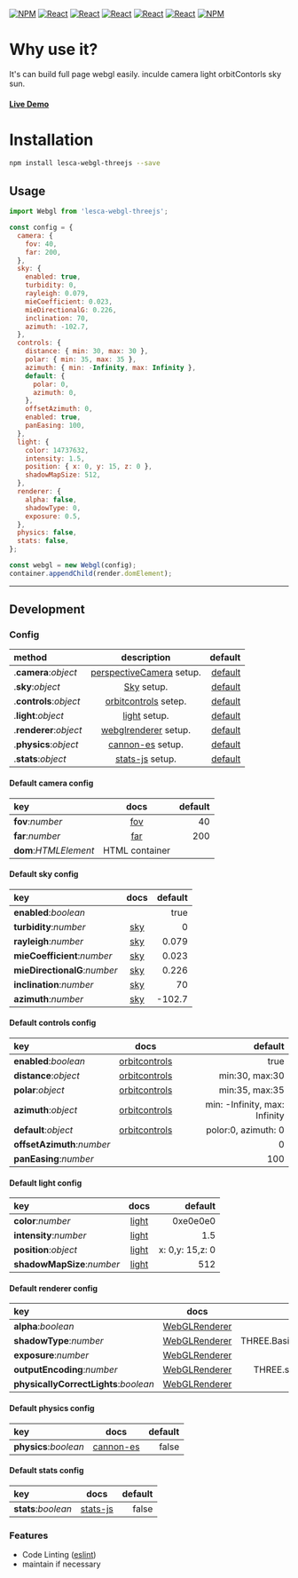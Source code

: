 [![NPM](https://img.shields.io/badge/NPM-ba443f?style=for-the-badge&logo=npm&logoColor=white)](https://www.npmjs.com/)
[![React](https://img.shields.io/badge/Node.js-43853D?style=for-the-badge&logo=node.js&logoColor=white)](https://nodejs.org/en/)
[![React](https://img.shields.io/badge/-ReactJs-61DAFB?style=for-the-badge&logo=react&logoColor=white)](https://zh-hant.reactjs.org/)
[![React](https://img.shields.io/badge/Less-1d365d?style=for-the-badge&logo=less&logoColor=white)](https://lesscss.org/)
[![React](https://img.shields.io/badge/HTML5-E34F26?style=for-the-badge&logo=html5&logoColor=white)](https://www.w3schools.com/html/)
[![React](https://img.shields.io/badge/-CSS3-1572B6?style=for-the-badge&logo=css3&logoColor=white)](https://www.w3schools.com/css/)
[![NPM](https://img.shields.io/badge/DEV-Jameshsu1125-9cf?style=for-the-badge)](https://www.npmjs.com/~jameshsu1125)

# Why use it?

It's can build full page webgl easily. inculde camera light orbitContorls sky sun.

#### [Live Demo](https://jameshsu1125.github.io/lesca-webgl-threejs/)

# Installation

```sh
npm install lesca-webgl-threejs --save
```

## Usage

```javascript
import Webgl from 'lesca-webgl-threejs';

const config = {
  camera: {
    fov: 40,
    far: 200,
  },
  sky: {
    enabled: true,
    turbidity: 0,
    rayleigh: 0.079,
    mieCoefficient: 0.023,
    mieDirectionalG: 0.226,
    inclination: 70,
    azimuth: -102.7,
  },
  controls: {
    distance: { min: 30, max: 30 },
    polar: { min: 35, max: 35 },
    azimuth: { min: -Infinity, max: Infinity },
    default: {
      polar: 0,
      azimuth: 0,
    },
    offsetAzimuth: 0,
    enabled: true,
    panEasing: 100,
  },
  light: {
    color: 14737632,
    intensity: 1.5,
    position: { x: 0, y: 15, z: 0 },
    shadowMapSize: 512,
  },
  renderer: {
    alpha: false,
    shadowType: 0,
    exposure: 0.5,
  },
  physics: false,
  stats: false,
};

const webgl = new Webgl(config);
container.appendChild(render.domElement);
```

---

## Development

### Config

| method                 |        description         |                                 default |
| :--------------------- | :------------------------: | --------------------------------------: |
| .**camera**:_object_   | [perspectiveCamera] setup. |       [default](#default-camera-config) |
| .**sky**:_object_      |        [Sky] setup.        | [default](#camera-default-config-value) |
| .**controls**:_object_ |   [orbitcontrols] setep.   |          [default](#default-sky-config) |
| .**light**:_object_    |       [light] setup.       |        [default](#default-light-config) |
| .**renderer**:_object_ |   [webglrenderer] setup.   |     [default](#default-renderer-config) |
| .**physics**:_object_  |     [cannon-es] setup.     |      [default](#default-physics-config) |
| .**stats**:_object_    |     [stats-js] setup.      |        [default](#default-stats-config) |

#### Default camera config

| key                   |      docs      | default |
| :-------------------- | :------------: | ------: |
| **fov**:_number_      |     [fov]      |      40 |
| **far**:_number_      |     [far]      |     200 |
| **dom**:_HTMLElement_ | HTML container |         |

#### Default sky config

| key                          | docs  | default |
| :--------------------------- | :---: | ------: |
| **enabled**:_boolean_        |       |    true |
| **turbidity**:_number_       | [sky] |       0 |
| **rayleigh**:_number_        | [sky] |   0.079 |
| **mieCoefficient**:_number_  | [sky] |   0.023 |
| **mieDirectionalG**:_number_ | [sky] |   0.226 |
| **inclination**:_number_     | [sky] |      70 |
| **azimuth**:_number_         | [sky] |  -102.7 |

#### Default controls config

| key                        |      docs       |                       default |
| :------------------------- | :-------------: | ----------------------------: |
| **enabled**:_boolean_      | [orbitcontrols] |                          true |
| **distance**:_object_      | [orbitcontrols] |                min:30, max:30 |
| **polar**:_object_         | [orbitcontrols] |                min:35, max:35 |
| **azimuth**:_object_       | [orbitcontrols] | min: -Infinity, max: Infinity |
| **default**:_object_       | [orbitcontrols] |           polor:0, azimuth: 0 |
| **offsetAzimuth**:_number_ |                 |                             0 |
| **panEasing**:_number_     |                 |                           100 |

#### Default light config

| key                        |  docs   |         default |
| :------------------------- | :-----: | --------------: |
| **color**:_number_         | [light] |        0xe0e0e0 |
| **intensity**:_number_     | [light] |             1.5 |
| **position**:_object_      | [light] | x: 0,y: 15,z: 0 |
| **shadowMapSize**:_number_ | [light] |             512 |

#### Default renderer config

| key                                   |      docs       |              default |
| :------------------------------------ | :-------------: | -------------------: |
| **alpha**:_boolean_                   | [WebGLRenderer] |                false |
| **shadowType**:_number_               | [WebGLRenderer] | THREE.BasicShadowMap |
| **exposure**:_number_                 | [WebGLRenderer] |                  0.5 |
| **outputEncoding**:_number_           | [WebGLRenderer] |   THREE.sRGBEncoding |
| **physicallyCorrectLights**:_boolean_ | [WebGLRenderer] |                false |

#### Default physics config

| key                   |    docs     | default |
| :-------------------- | :---------: | ------: |
| **physics**:_boolean_ | [cannon-es] |   false |

#### Default stats config

| key                 |    docs    | default |
| :------------------ | :--------: | ------: |
| **stats**:_boolean_ | [stats-js] |   false |

### Features

- Code Linting ([eslint])
- maintain if necessary

[eslint]: https://eslint.org/
[orbitcontrols]: https://threejs.org/docs/#examples/en/controls/OrbitControls
[perspectivecamera]: https://threejs.org/docs/index.html?q=cam#api/en/cameras/PerspectiveCamera
[sky]: https://threejs.org/examples/webgl_shaders_sky.html
[fov]: https://threejs.org/docs/?q=camera#api/en/cameras/PerspectiveCamera.fov
[far]: https://threejs.org/docs/?q=camera#api/en/cameras/PerspectiveCamera.far
[light]: https://threejs.org/docs/?q=light#api/en/lights/AmbientLight
[webglrenderer]: https://threejs.org/docs/?q=renderer#api/en/renderers/WebGLRenderer
[cannon-es]: https://www.npmjs.com/package/cannon-es
[stats-js]: https://www.npmjs.com/package/stats-js

